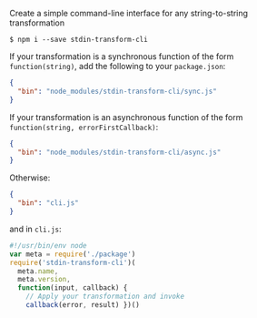 Create a simple command-line interface for any string-to-string transformation

```shellcode
$ npm i --save stdin-transform-cli
```

If your transformation is a synchronous function of the form `function(string)`, add the following to your `package.json`:

```json
{
  "bin": "node_modules/stdin-transform-cli/sync.js"
}
```

If your transformation is an asynchronous function of the form `function(string, errorFirstCallback)`:

```json
{
  "bin": "node_modules/stdin-transform-cli/async.js"
}
```

Otherwise:

```json
{
  "bin": "cli.js"
}
```

and in `cli.js`:

```javascript
#!/usr/bin/env node
var meta = require('./package')
require('stdin-transform-cli')(
  meta.name,
  meta.version,
  function(input, callback) {
    // Apply your transformation and invoke
    callback(error, result) })()
```
